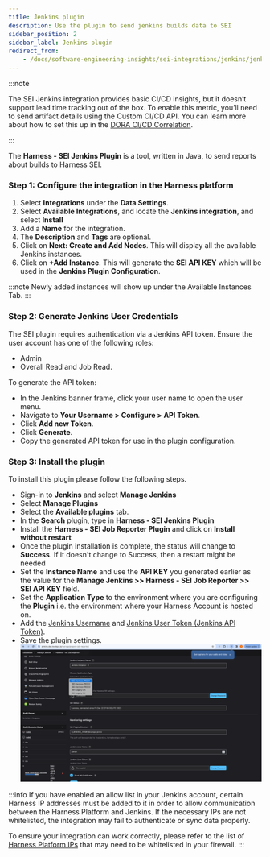 ```yaml
---
title: Jenkins plugin
description: Use the plugin to send jenkins builds data to SEI
sidebar_position: 2
sidebar_label: Jenkins plugin
redirect_from:
    - /docs/software-engineering-insights/sei-integrations/jenkins/jenkins-plugin
---
```


:::note

The SEI Jenkins integration provides basic CI/CD insights, but it doesn’t support lead time tracking out of the box. To enable this metric, you’ll need to send artifact details using the Custom CI/CD API.
You can learn more about how to set this up in the [DORA CI/CD Correlation](/docs/software-engineering-insights/propelo-sei/analytics-and-reporting/efficiency/dora-metrics/dora-ci-cd-correlation).

:::

The **Harness - SEI Jenkins Plugin** is a tool, written in Java, to send reports about builds to Harness SEI.

### Step 1: Configure the integration in the Harness platform

1. Select **Integrations** under the **Data Settings**.
2. Select **Available Integrations**, and locate the **Jenkins integration**, and select **Install**
3. Add a **Name** for the integration.
4. The **Description** and **Tags** are optional.
5. Click on **Next: Create and Add Nodes**. This will display all the available Jenkins instances.
6. Click on **+Add Instance**. This will generate the **SEI API KEY** which will be used in the **Jenkins Plugin Configuration**.

:::note
Newly added instances will show up under the Available Instances Tab.
:::

### Step 2: Generate Jenkins User Credentials

The SEI plugin requires authentication via a Jenkins API token. Ensure the user account has one of the following roles:

* Admin
* Overall Read and Job Read.

To generate the API token:

* In the Jenkins banner frame, click your user name to open the user menu.
* Navigate to **Your Username > Configure > API Token**.
* Click **Add new Token**.
* Click **Generate**.
* Copy the generated API token for use in the plugin configuration.

### Step 3: Install the plugin

To install this plugin please follow the following steps.

* Sign-in to **Jenkins** and select **Manage Jenkins**
* Select **Manage Plugins**
* Select the **Available plugins** tab.
* In the **Search** plugin, type in **Harness - SEI Jenkins Plugin**
* Install the **Harness - SEI Job Reporter Plugin** and click on **Install without restart**
* Once the plugin installation is complete, the status will change to **Success**. If it doesn't change to Success, then a restart might be needed
* Set the **Instance Name** and use the **API KEY** you generated earlier as the value for the **Manage Jenkins >> Harness - SEI Job Reporter >> SEI API KEY** field.
* Set the **Application Type** to the environment where you are configuring the **Plugin** i.e. the environment where your Harness Account is hosted on.
* Add the [Jenkins Username](#step-1-configure-the-integration-in-the-harness-platform) and [Jenkins User Token (Jenkins API Token)](#step-1-configure-the-integration-in-the-harness-platform).
* Save the plugin settings.
![](../static/jenkins-plugin.webp)

:::info
If you have enabled an allow list in your Jenkins account, certain Harness IP addresses must be added to it in order to allow communication between the Harness Platform and Jenkins. If the necessary IPs are not whitelisted, the integration may fail to authenticate or sync data properly.

To ensure your integration can work correctly, please refer to the list of [Harness Platform IPs](/docs/platform/references/allowlist-harness-domains-and-ips) that may need to be whitelisted in your firewall.
:::